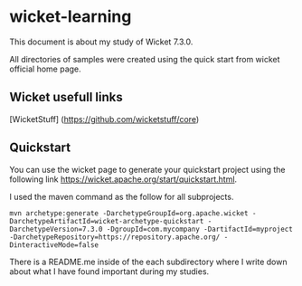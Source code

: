 # wicket-learning
This document is about my study of Wicket 7.3.0.

All directories of samples were created using the quick start from wicket official home page.

## Wicket usefull links

[WicketStuff] (https://github.com/wicketstuff/core)
		

## Quickstart
You can use the wicket page to generate your quickstart project using the following link https://wicket.apache.org/start/quickstart.html.

I used the maven command as the follow for all subprojects.

```
mvn archetype:generate -DarchetypeGroupId=org.apache.wicket -DarchetypeArtifactId=wicket-archetype-quickstart -DarchetypeVersion=7.3.0 -DgroupId=com.mycompany -DartifactId=myproject -DarchetypeRepository=https://repository.apache.org/ -DinteractiveMode=false
```

There is a README.me inside of the each subdirectory where I write down about what I have found important during my studies.
		
		
		
	

